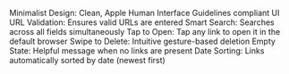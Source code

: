 Minimalist Design: Clean, Apple Human Interface Guidelines compliant UI
URL Validation: Ensures valid URLs are entered
Smart Search: Searches across all fields simultaneously
Tap to Open: Tap any link to open it in the default browser
Swipe to Delete: Intuitive gesture-based deletion
Empty State: Helpful message when no links are present
Date Sorting: Links automatically sorted by date (newest first)
